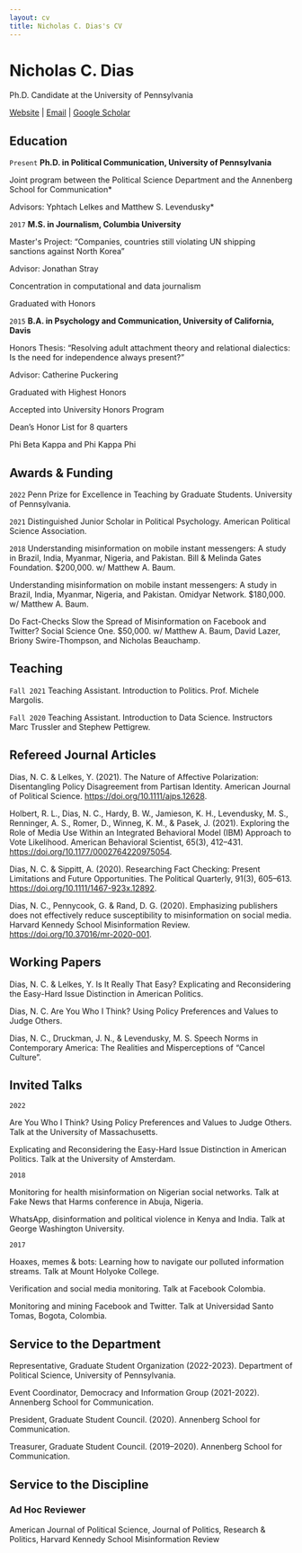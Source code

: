 ```yaml
---
layout: cv
title: Nicholas C. Dias's CV
---
```


# Nicholas C. Dias
Ph.D. Candidate at the University of Pennsylvania



<div id="webaddress">
<a href="https://niccdias.com/">Website</a> | <a href="mailto:niccdias@sas.upenn.edu">Email</a> | <a href="https://scholar.google.com/citations?user=XudGcdkAAAAJ">Google Scholar</a>
</div>



## Education

`Present` **Ph.D. in Political Communication, University of Pennsylvania**

Joint program between the Political Science Department and the Annenberg School for Communication*

Advisors: Yphtach Lelkes and Matthew S. Levendusky*

`2017` **M.S. in Journalism, Columbia University**

Master's Project: “Companies, countries still violating UN shipping sanctions against North Korea”

Advisor: Jonathan Stray

Concentration in computational and data journalism

Graduated with Honors

`2015` **B.A. in Psychology and Communication, University of California, Davis**

Honors Thesis: “Resolving adult attachment theory and relational dialectics: Is the need for independence always present?”

Advisor: Catherine Puckering

Graduated with Highest Honors

Accepted into University Honors Program

Dean’s Honor List for 8 quarters

Phi Beta Kappa and Phi Kappa Phi

## Awards & Funding

`2022`
Penn Prize for Excellence in Teaching by Graduate Students. University of Pennsylvania.

`2021`
Distinguished Junior Scholar in Political Psychology. American Political Science Association.

`2018`
Understanding misinformation on mobile instant messengers: A study in Brazil, India, Myanmar, Nigeria, and Pakistan. Bill & Melinda Gates Foundation. $200,000. w/ Matthew A. Baum. 

Understanding misinformation on mobile instant messengers: A study in Brazil, India, Myanmar, Nigeria, and Pakistan. Omidyar Network. $180,000. w/ Matthew A. Baum. 

Do Fact-Checks Slow the Spread of Misinformation on Facebook and Twitter? Social Science One. $50,000. w/ Matthew A. Baum,  David Lazer, Briony Swire-Thompson, and Nicholas Beauchamp.



## Teaching

`Fall 2021`
Teaching Assistant. Introduction to Politics. Prof. Michele Margolis.

`Fall 2020`
Teaching Assistant. Introduction to Data Science. Instructors Marc Trussler and Stephew Pettigrew.



## Refereed Journal Articles

Dias, N. C. & Lelkes, Y. (2021). The Nature of Affective Polarization: Disentangling Policy Disagreement from Partisan Identity. American Journal of Political Science. https://doi.org/10.1111/ajps.12628.

Holbert, R. L., Dias, N. C., Hardy, B. W., Jamieson, K. H., Levendusky, M. S., Renninger, A. S., Romer, D., Winneg, K. M., & Pasek, J. (2021). Exploring the Role of Media Use Within an Integrated Behavioral Model (IBM) Approach to Vote Likelihood. American Behavioral Scientist, 65(3), 412–431. https://doi.org/10.1177/0002764220975054.

Dias, N. C. & Sippitt, A. (2020). Researching Fact Checking: Present Limitations and Future Opportunities. The Political Quarterly, 91(3), 605–613. https://doi.org/10.1111/1467-923x.12892.

Dias, N. C., Pennycook, G. & Rand, D. G. (2020). Emphasizing publishers does not effectively reduce susceptibility to misinformation on social media. Harvard Kennedy School Misinformation Review. https://doi.org/10.37016/mr-2020-001.



## Working Papers

Dias, N. C. & Lelkes, Y. Is It Really That Easy? Explicating and Reconsidering the Easy-Hard Issue Distinction in American Politics.

Dias, N. C. Are You Who I Think? Using Policy Preferences and Values to Judge Others.

Dias, N. C., Druckman, J. N., & Levendusky, M. S. Speech Norms in Contemporary America: The Realities and Misperceptions of “Cancel Culture”. 



## Invited Talks

`2022`

Are You Who I Think? Using Policy Preferences and Values to Judge Others. Talk at the University of Massachusetts.

Explicating and Reconsidering the Easy-Hard Issue Distinction in American Politics. Talk at the University of Amsterdam.

`2018`

Monitoring for health misinformation on Nigerian social networks. Talk at Fake News that Harms conference in Abuja, Nigeria.

WhatsApp, disinformation and political violence in Kenya and India. Talk at George Washington University.

`2017`

Hoaxes, memes & bots: Learning how to navigate our polluted information streams. Talk at Mount Holyoke College.

Verification and social media monitoring. Talk at Facebook Colombia.

Monitoring and mining Facebook and Twitter. Talk at Universidad Santo Tomas, Bogota, Colombia.


## Service to the Department

Representative, Graduate Student Organization (2022-2023). Department of Political Science, University of Pennsylvania.

Event Coordinator, Democracy and Information Group (2021-2022). Annenberg School for Communication.

President, Graduate Student Council. (2020). Annenberg School for Communication.

Treasurer, Graduate Student Council. (2019–2020). Annenberg School for Communication.


## Service to the Discipline

### Ad Hoc Reviewer

American Journal of Political Science, Journal of Politics, Research & Politics, Harvard Kennedy School Misinformation Review


<!-- ### Footer

Last updated: March 2023 -->


